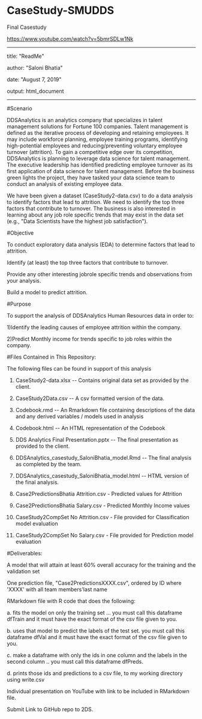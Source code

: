 # CaseStudy-SMUDDS
Final Casestudy

https://www.youtube.com/watch?v=5bmrSDLw1Nk 

---

title: "ReadMe"

author: "Saloni Bhatia"

date: "August 7, 2019"

output: html_document

---



#Scenario

DDSAnalytics is an analytics company that specializes in talent management solutions for Fortune 100 companies. Talent management is defined as the iterative process of developing and retaining employees. It may include workforce planning, employee training programs, identifying high-potential employees and reducing/preventing voluntary employee turnover (attrition). To gain a competitive edge over its competition, DDSAnalytics is planning to leverage data science for talent management. The executive leadership has identified predicting employee turnover as its first application of data science for talent management. Before the business green lights the project, they have tasked your data science team to conduct an analysis of existing employee data.



We have been given a dataset (CaseStudy2-data.csv) to do a data analysis to identify factors that lead to attrition. We need to identify the top three factors that contribute to turnover. The business is also interested in learning about any job role specific trends that may exist in the data set (e.g., "Data Scientists have the highest job satisfaction").



#Objective

To conduct exploratory data analysis (EDA) to determine factors that lead to attrition.

Identify (at least) the top three factors that contribute to turnover.

Provide any other interesting jobrole specific trends and observations from your analysis.

Build a model to predict attrition.



#Purpose

To support the analysis of DDSAnalytics Human Resources data in order to:

1)Identify the leading causes of employee attrition within the company.

2)Predict Monthly income for  trends specific to job roles within the company.



#Files Contained in This Repository:

The following files can be found in support of this analysis

1) CaseStudy2-data.xlsx -- Contains original data set as provided by the client.

2) CaseStudy2Data.csv -- A csv formatted version of the data.

3) Codebook.rmd -- An Rmarkdown file containing descriptions of the data and any derived variables / models used in analysis

4) Codebook.html -- An HTML representation of the Codebook

5) DDS Analytics Final Presentation.pptx -- The final presentation as provided to the client.

6) DDSAnalytics_casestudy_SaloniBhatia_model.Rmd -- The final analysis as completed by the team.

7) DDSAnalytics_casestudy_SaloniBhatia_model.html -- HTML version of the final analysis.

8) Case2PredictionsBhatia Attrition.csv - Predicted values for Attrition

9) Case2PredictionsBhatia Salary.csv - Predicted Monthly Income values

10) CaseStudy2CompSet No Attrition.csv - File provided for Classification model evaluation

11) CaseStudy2CompSet No Salary.csv - File provided for Prediction model evaluation 





#Deliverables:

A model that will attain at least 60% overall accuracy for the training and the validation set

One prediction file, "Case2PredictionsXXXX.csv", ordered by ID where 'XXXX' with all team members'last name

RMarkdown file with R code that does the following:

a. fits the model on only the training set ... you must call this dataframe dfTrain and it must have the exact format of the csv file given to you.

b. uses that model to predict the labels of the test set. you must call this dataframe dfVal and it must have the exact format of the csv file given to you.

c. make a dataframe with only the ids in one column and the labels in the second column .. you must call this dataframe dfPreds.

d. prints those ids and predictions to a csv file, to my working directory using write.csv

Individual presentation on YouTube with link to be included in RMarkdown file.

Submit Link to GitHub repo to 2DS.
